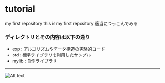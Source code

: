 # tutorial
my first repository  this is my first repository  適当につっこんでみる

### ディレクトリとその内容は以下の通り
* exp : アルゴリズムやデータ構造の実験的コード
* std : 標準ライブラリを利用したサンプル
* mylib : 自作ライブラリ

***

![Alt text](https://upload.wikimedia.org/wikipedia/en/e/e4/Jackass-logo.gif)
